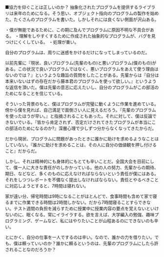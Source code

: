 ■協力を仰ぐことは正しいのか？  抽象化されたプログラムを提供するライブラリは来年のためになる。そう思い、オブジェクト指向のプログラムの製作を始めた。たくさんのプログラムを書いた。しかしそれには良くない側面が沢山ある。

・僕が無能であるために、この期に及んでプログラムに原因不明な不具合がある。
・理解をしやすくするために作成された抽象的なプログラムが、バグを見つけにくくしている。
・処理が重い。

自分のプログラムは、周りに迷惑をかけるだけになってしまっているのだ。

以前先輩に『現状、良いプログラム(先輩のもの)と悪いプログラム(僕のもの)がある。この状況で良いプログラムではなく、悪いプログラムをあえて使う理由はないのでは？』というような趣旨の質問をしたことがある。先輩からは『自分は本来いないはずの存在だから藤本君のプログラムを使って欲しい。』というような返信を頂いた。僕は先輩の意志に応えたいし、自分のプログラムがこの部活のためになることを信じている。

そういった背景のもと、僕はプログラムが完璧に動くように作業を進めている。傍から僕を見れば、自己満足で面倒さい人に見えるだろう。『先輩のプログラムを使ったほうが早い。』と指摘されることもあった。それに対して、僕は反論できないでいる。『皆から肯定されず、否定だけされてきたプログラムが本当にこの部活のためになるのか?』深層心理で少しずつ分からなくなってきたからだ。

だから現状、プログラムに問題があったときに誰かに助けを求めるようなことはしていない。『誰かに助けを求めることは、その人に自分の価値観を押し付けること』だからだ。

しかし、それは精神的にも身体的にもとても辛いことだ。全国大会を目前にして、僕一人に大きな責任がのしかかっている。他の人の努力、先輩からの期待、期日、などなど、多くのものに応えなければならないという責任が僕にはある。それをしつつレポートを不備なく提出しなければならない。責任とやるべきことに対応しようとすると、7時間は寝れない。

家が遠い分、帰宅時間は9時になることがほとんどで、食事時間も含めて家で寝るまでに作業できる時間は2時間しかない。だから7時間寝ることすらできない。テスト週間の負担を減らすために授業中に授業内容の要点を覚えないといけないのに、眠くなる。常にイライラする。欲を言えば、大学編入の勉強、趣味プログラミング、ゲームなど、私にはやりたいことが山程あるのにできないのも辛い。

とにかく、自分の仕事を一人でするのは辛い。なので、誰かの力を借りたい。でも、僕は頼っていいのか？誰かに頼るというのは、先輩のプログラムにしたら許されることなのだろうか？
